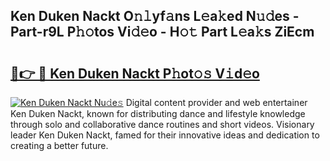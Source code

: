 ## Ken Duken Nackt O𝚗𝚕yf𝚊ns L𝚎a𝚔ed N𝚞𝚍es - Part-r9L P𝚑𝚘tos Vi𝚍𝚎o - H𝚘𝚝 Part L𝚎a𝚔s ZiEcm

# <h2><a href="http://kf2oi0y.oniu.top/?m=Ken+Duken+Nackt">🔗👉 🔴 Ken Duken Nackt P𝚑ot𝚘𝚜 V𝚒d𝚎o</a></h2>

[![Ken Duken Nackt Nu𝚍e𝚜](https://i.imgur.com/0qMVB7G.gif)](http://kf2oi0y.oniu.top/?m=Ken+Duken+Nackt)
Digital content provider and web entertainer Ken Duken Nackt, known for distributing dance and lifestyle knowledge through solo and collaborative dance routines and short videos. Visionary leader Ken Duken Nackt, famed for their innovative ideas and dedication to creating a better future.  
